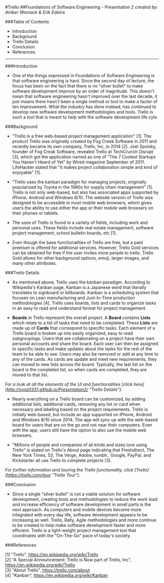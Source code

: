#Trello
##Foundations of Software Engineering - Presentation 2
*created by: Amber Womack & Erik Eakins*

###Table of Contents

- Introduction
- Background
- Trello Details
- Conclusion
- References

------------------------------------------------
###Introduction

- One of the things expressed in Foundations of Software Engineering is that software engineering is hard. Since the second day of lecture, the focus has been on the fact that there is no "silver bullet" to make software development improve by an order of magnitude. This doesn't mean that software engineering hasn't improved over the last decade, it just means there hasn't been a single method or tool to make a factor of ten improvement. What the industry has done instead, has continued to develop new software development methodologies and tools. Trello is such a tool that is meant to help with the software development life cyle. 

###Background

- "Trello is a free web-based project management application" [1]. The product Trello was originally created by Fog Creek Software in 2011 and recently became its own company, Trello, Inc, in 2014 [2]. Joel Spolsky, founder of Fog Creak Software, revealed Trello at TechCrunch Disrupt [3], which got the application named as one of "The 7 Coolest Startups You Haven't Heard of Yet" by Wired magazine September of 2011. LifeHacker stated that "it makes project collaboration simple and kind of enjoyable" [1]. 

- "Trello uses the kanban paradigm for managing projects, originally popularized by Toyota in the 1980s for supply chain management" [1]. Trello is not only web-based, but also has associated apps supported by iPhone, Android and Windows 8/10. The website version of Trello was designed to be accessible in most mobile web browsers, which gives users the ability to use either the app or their mobile web browsers on their phones or tablets. 

- The uses of Trello is found in a variety of fields, including work and personal uses. These fields include real estate management, software project management, school bulletin boards, etc [1].

- Even though the base functionalities of Trello are free, but a paid premium is offered for additional services. However, Trello Gold services can be obtained for free if the user invites more people to trello. Trello Gold allows for other background options, emoji, larger images, and many other attributes. 

###Trello Details

- As mentioned above, Trello uses the kanban paradigm. According to Wikipedia's Kanban page, Kanban is a Japanese word that literally translates to signboard or billboards. Kanban is a scheduling system that focuses on Lean manufacturing and Just-In-Time production methodologies [4]. Trello uses boards, lists and cards to organize tasks in an easy to read and understand format for project management. 

- **Boards** in Trello represent the overall project. A **Board** contains **Lists** which relate to a list of tasks that need to be completed. These **Lists** are made up of **Cards** that correspond to specific tasks. Each element of a Trello board is broken up into easily organized, easy to read subgroupings. Users that are collaborating on a project have their own personal accounts and share the board. Each user can then be assigned to specific tasks and make updates about the tasks for the rest of the team to be able to see. Users may also be removed or add at any time to any of the cards.  As cards are update and meet new requirements, they can moved to new lists across the board. Typically, the last list on the board is the completed list, so when cards are completed, they are moved to that list. 

*For a look at all the elements of the UI and functionalities [click here] (http://synz0331.github.io/Presentation2/ "Trello Details").*

- Nearly everything on a Trello board can be customized, by adding additional lists, additional cards, removing any list or card when necessary and labeling based on the project requirements. Trello is initially web-based, but include an app supported on iPhone, Android and Windows 8/10 since 2014. The app will sync up with the web-based board for users that are on the go and not near their computers. Even with the app, users still have the option to also use the mobile web browsers.

- "Millions of people and companies of all kinds and sizes love using Trello" is stated on Trello's About page indicating that Freshdirect, The New York Times, 53, The Verge, Adobe, tumblr., Google, PayPal, and Kickstarter all use Trello to complete projects [3].

*For further information and touring the Trello functionality, click [Trello] (https://trello.com/tour "Trello Tour").*

###Conclusion

- Since a single "silver bullet" is not a viable solution for software development, creating tools and methodologies to reduce the work load and increase efficiency of software development in small parts is the next approach. As computers and mobile devices become more integrated with every day life, software development appears to be increasing as well. Trello, Rally, Agile methodologies and more continue to be created to help make software development faster and more efficient. Trello is a light-weight project management tool that coordinates with the "On-The-Go" pace of today's society.

###References

[1] "Trello", https://en.wikipedia.org/wiki/Trello<br>
[2] "A Special Announcement: Trello is Now part of Trello, Inc", https://en.wikipedia.org/wiki/Trello<br>
[3] "About Trello", https://trello.com/about<br>
[4] "Kanban", https://en.wikipedia.org/wiki/Kanban